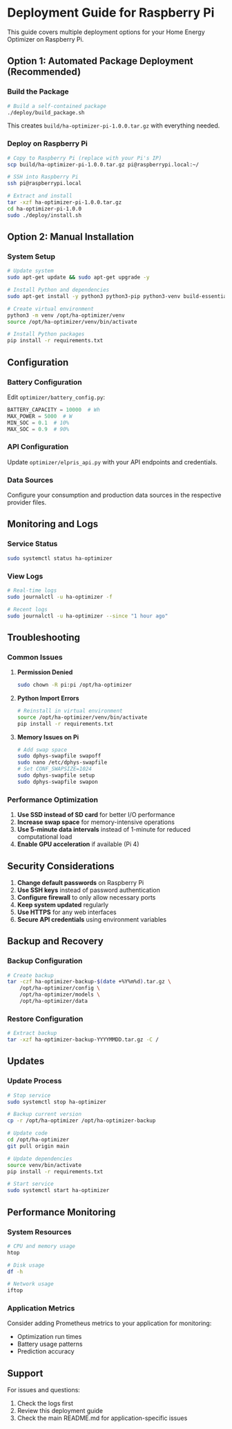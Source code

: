 # Deployment Guide for Raspberry Pi

This guide covers multiple deployment options for your Home Energy Optimizer on Raspberry Pi.

## Option 1: Automated Package Deployment (Recommended)

### Build the Package
```bash
# Build a self-contained package
./deploy/build_package.sh
```

This creates `build/ha-optimizer-pi-1.0.0.tar.gz` with everything needed.

### Deploy on Raspberry Pi
```bash
# Copy to Raspberry Pi (replace with your Pi's IP)
scp build/ha-optimizer-pi-1.0.0.tar.gz pi@raspberrypi.local:~/

# SSH into Raspberry Pi
ssh pi@raspberrypi.local

# Extract and install
tar -xzf ha-optimizer-pi-1.0.0.tar.gz
cd ha-optimizer-pi-1.0.0
sudo ./deploy/install.sh
```

## Option 2: Manual Installation

### System Setup
```bash
# Update system
sudo apt-get update && sudo apt-get upgrade -y

# Install Python and dependencies
sudo apt-get install -y python3 python3-pip python3-venv build-essential python3-dev

# Create virtual environment
python3 -m venv /opt/ha-optimizer/venv
source /opt/ha-optimizer/venv/bin/activate

# Install Python packages
pip install -r requirements.txt
```

## Configuration

### Battery Configuration
Edit `optimizer/battery_config.py`:
```python
BATTERY_CAPACITY = 10000  # Wh
MAX_POWER = 5000  # W
MIN_SOC = 0.1  # 10%
MAX_SOC = 0.9  # 90%
```

### API Configuration
Update `optimizer/elpris_api.py` with your API endpoints and credentials.

### Data Sources
Configure your consumption and production data sources in the respective provider files.

## Monitoring and Logs

### Service Status
```bash
sudo systemctl status ha-optimizer
```

### View Logs
```bash
# Real-time logs
sudo journalctl -u ha-optimizer -f

# Recent logs
sudo journalctl -u ha-optimizer --since "1 hour ago"
```

## Troubleshooting

### Common Issues

1. **Permission Denied**
   ```bash
   sudo chown -R pi:pi /opt/ha-optimizer
   ```

2. **Python Import Errors**
   ```bash
   # Reinstall in virtual environment
   source /opt/ha-optimizer/venv/bin/activate
   pip install -r requirements.txt
   ```

3. **Memory Issues on Pi**
   ```bash
   # Add swap space
   sudo dphys-swapfile swapoff
   sudo nano /etc/dphys-swapfile
   # Set CONF_SWAPSIZE=1024
   sudo dphys-swapfile setup
   sudo dphys-swapfile swapon
   ```

### Performance Optimization

1. **Use SSD instead of SD card** for better I/O performance
2. **Increase swap space** for memory-intensive operations
3. **Use 5-minute data intervals** instead of 1-minute for reduced computational load
4. **Enable GPU acceleration** if available (Pi 4)

## Security Considerations

1. **Change default passwords** on Raspberry Pi
2. **Use SSH keys** instead of password authentication
3. **Configure firewall** to only allow necessary ports
4. **Keep system updated** regularly
5. **Use HTTPS** for any web interfaces
6. **Secure API credentials** using environment variables

## Backup and Recovery

### Backup Configuration
```bash
# Create backup
tar -czf ha-optimizer-backup-$(date +%Y%m%d).tar.gz \
    /opt/ha-optimizer/config \
    /opt/ha-optimizer/models \
    /opt/ha-optimizer/data
```

### Restore Configuration
```bash
# Extract backup
tar -xzf ha-optimizer-backup-YYYYMMDD.tar.gz -C /
```

## Updates

### Update Process
```bash
# Stop service
sudo systemctl stop ha-optimizer

# Backup current version
cp -r /opt/ha-optimizer /opt/ha-optimizer-backup

# Update code
cd /opt/ha-optimizer
git pull origin main

# Update dependencies
source venv/bin/activate
pip install -r requirements.txt

# Start service
sudo systemctl start ha-optimizer
```

## Performance Monitoring

### System Resources
```bash
# CPU and memory usage
htop

# Disk usage
df -h

# Network usage
iftop
```

### Application Metrics
Consider adding Prometheus metrics to your application for monitoring:
- Optimization run times
- Battery usage patterns
- Prediction accuracy

## Support

For issues and questions:
1. Check the logs first
2. Review this deployment guide
3. Check the main README.md for application-specific issues
